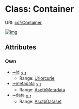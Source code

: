 
# Class: Container




URI: [ccf:Container](http://purl.org/ccf/Container)


[![img](https://yuml.me/diagram/nofunky;dir:TB/class/[AsctbDataset]<data%200..1-++[Container&#124;id:uriorcurie%20%3F],[AsctbMetadata]<metadata%200..1-++[Container],[AsctbMetadata],[AsctbDataset])](https://yuml.me/diagram/nofunky;dir:TB/class/[AsctbDataset]<data%200..1-++[Container&#124;id:uriorcurie%20%3F],[AsctbMetadata]<metadata%200..1-++[Container],[AsctbMetadata],[AsctbDataset])

## Attributes


### Own

 * [➞id](container__id.md)  <sub>0..1</sub>
     * Range: [Uriorcurie](types/Uriorcurie.md)
 * [➞metadata](container__metadata.md)  <sub>0..1</sub>
     * Range: [AsctbMetadata](AsctbMetadata.md)
 * [➞data](container__data.md)  <sub>0..1</sub>
     * Range: [AsctbDataset](AsctbDataset.md)
